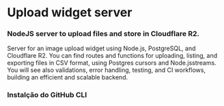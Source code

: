 # Upload widget server

### NodeJS server to upload files and store in Cloudflare R2.

Server for an image upload widget using Node.js, PostgreSQL, and Cloudflare R2. You can find routes and functions for uploading, listing, and exporting files in CSV format, using Postgres cursors and Node.jsstreams. You will see also validations, error handling, testing, and CI workflows, building an efficient and scalable backend.

### Instalção do GitHub CLI

